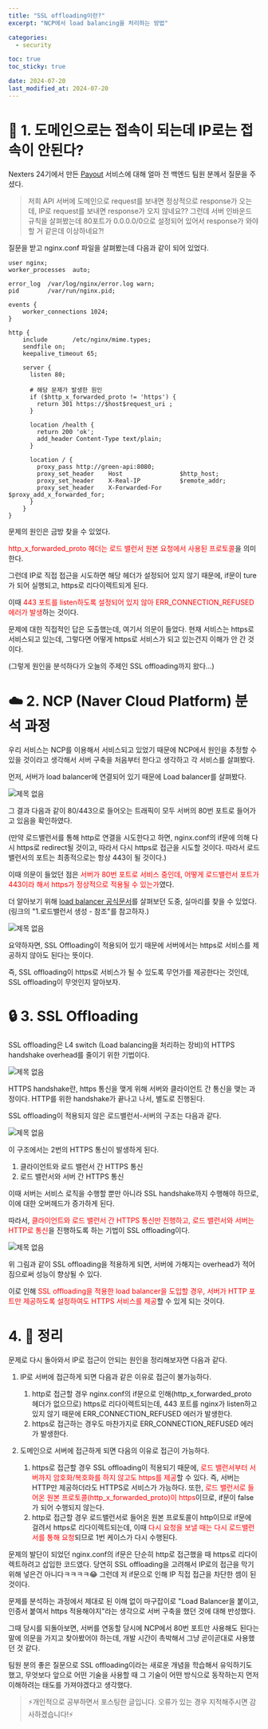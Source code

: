 ```yaml
---
title: "SSL offloading이란?"
excerpt: "NCP에서 load balancing을 처리하는 방법"

categories:
  - security

toc: true
toc_sticky: true

date: 2024-07-20
last_modified_at: 2024-07-20
---
```


# 🤔 1. 도메인으로는 접속이 되는데 IP로는 접속이 안된다?

Nexters 24기에서 만든 [Payout](https://pay-out.us) 서비스에 대해 얼마 전 백엔드 팀원 분께서 질문을 주셨다.

> 저희 API 서버에 도메인으로 request를 보내면 정상적으로 response가 오는데, IP로 request를 보내면 response가 오지 않네요?? 그런데 서버 인바운드 규칙을 살펴봤는데 80포트가 0.0.0.0/0으로 설정되어 있어서 response가 와야할 거 같은데 이상하네요?!

질문을 받고 nginx.conf 파일을 살펴봤는데 다음과 같이 되어 있었다.

```nginx
user nginx;
worker_processes  auto;

error_log  /var/log/nginx/error.log warn;
pid        /var/run/nginx.pid;

events {
    worker_connections 1024;
}

http {
    include       /etc/nginx/mime.types;
    sendfile on;
    keepalive_timeout 65;

    server {
      listen 80;

      # 해당 문제가 발생한 원인
      if ($http_x_forwarded_proto != 'https') {
        return 301 https://$host$request_uri ;
      }

      location /health {
        return 200 'ok';
        add_header Content-Type text/plain;
      }

      location / {
        proxy_pass http://green-api:8080;
        proxy_set_header    Host                $http_host;
        proxy_set_header    X-Real-IP           $remote_addr;
        proxy_set_header    X-Forwarded-For     $proxy_add_x_forwarded_for;
      }
    }
}
```

문제의 원인은 금방 찾을 수 있었다.

<span style='color: red'>http_x_forwarded_proto 헤더는 로드 밸런서 원본 요청에서 사용된 프로토콜</span>을 의미한다.

그런데 IP로 직접 접근을 시도하면 해당 헤더가 설정되어 있지 않기 때문에, if문이 ture가 되어 실행되고, https로 리다이렉트되게 된다.

이때 <span style='color: red'>443 포트를 listen하도록 설정되어 있지 않아 ERR_CONNECTION_REFUSED 에러가 발생</span>하는 것이다.

문제에 대한 직접적인 답은 도출했는데, 여기서 의문이 들었다. 현재 서비스는 https로 서비스되고 있는데, 그렇다면 어떻게 https로 서비스가 되고 있는건지 이해가 안 간 것이다.

(그렇게 원인을 분석하다가 오늘의 주제인 SSL offloading까지 왔다...)

# ☁️ 2. NCP (Naver Cloud Platform) 분석 과정

우리 서비스는 NCP를 이용해서 서비스되고 있었기 때문에 NCP에서 원인을 추정할 수 있을 것이라고 생각해서 서버 구축을 처음부터 한다고 생각하고 각 서비스를 살펴봤다.

먼저, 서버가 load balancer에 연결되어 있기 때문에 Load balancer를 살펴봤다.

![제목 없음](https://github.com/user-attachments/assets/28672d91-bab5-4606-8783-b10bb7d31e69)

그 결과 다음과 같이 80/443으로 들어오는 트래픽이 모두 서버의 80번 포트로 들어가고 있음을 확인하였다.

(만약 로드밸런서를 통해 http로 연결을 시도한다고 하면, nginx.conf의 if문에 의해 다시 https로 redirect될 것이고, 따라서 다시 https로 접근을 시도할 것이다. 따라서 로드 밸런서의 포트는 최종적으로는 항상 443이 될 것이다.)

이때 의문이 들었던 점은 <span style='color: red'>서버가 80번 포트로 서비스 중인데, 어떻게 로드밸런서 포트가 443이라 해서 https가 정상적으로 적용될 수 있는가</span>였다.

더 알아보기 위해 [load balancer 공식문서](https://guide.ncloud-docs.com/docs/loadbalancer-classiclb-classic#1-%EB%A1%9C%EB%93%9C%EB%B0%B8%EB%9F%B0%EC%84%9C-%EC%83%9D%EC%84%B1)를 살펴보던 도중, 실마리를 찾을 수 있었다. (링크의 "1.로드밸런서 생성 - 참조"를 참고하자.)

![제목 없음](https://github.com/user-attachments/assets/9a5a54a5-6192-40b8-90fa-7b91de3eefed)

요약하자면, SSL Offloading이 적용되어 있기 때문에 서버에서는 https로 서비스를 제공하지 않아도 된다는 뜻이다.

즉, SSL offloading이 https로 서비스가 될 수 있도록 무언가를 제공한다는 것인데, SSL offloading이 무엇인지 알아보자.

# 🔒 3. SSL Offloading

SSL offloading은 L4 switch (Load balancing을 처리하는 장비)의 HTTPS handshake overhead를 줄이기 위한 기법이다.

![제목 없음](https://github.com/user-attachments/assets/b3deb091-d432-440b-a115-243643ac2993)

HTTPS handshake란, https 통신을 맺게 위해 서버와 클라이언트 간 통신을 맺는 과정이다. HTTP를 위한 handshake가 끝나고 나서, 별도로 진행된다.

SSL offloading이 적용되지 않은 로드밸런서-서버의 구조는 다음과 같다.

![제목 없음](https://github.com/user-attachments/assets/1d4191c3-867e-4cc5-bd97-dbccdb5a9bfa)

이 구조에서는 2번의 HTTPS 통신이 발생하게 된다.

1. 클라이언트와 로드 밸런서 간 HTTPS 통신
2. 로드 밸런서와 서버 간 HTTPS 통신

이때 서버는 서비스 로직을 수행할 뿐만 아니라 SSL handshake까지 수행해야 하므로, 이에 대한 오버헤드가 증가하게 된다.

따라서, <span style='color: red'>클라이언트와 로드 밸런서 간 HTTPS 통신만 진행하고, 로드 밸런서와 서버는 HTTP로 통신</span>을 진행하도록 하는 기법이 SSL offloading이다.

![제목 없음](https://github.com/user-attachments/assets/4c65a6fd-bfc7-4685-98e6-f20b51b2b2a3)

위 그림과 같이 SSL offloading을 적용하게 되면, 서버에 가해지는 overhead가 적어짐으로써 성능이 향상될 수 있다.

이로 인해 <span style='color: red'>SSL offloading을 적용한 load balancer을 도입할 경우, 서버가 HTTP 포트만 제공하도록 설정하여도 HTTPS 서비스를 제공</span>할 수 있게 되는 것이다.

# 4. 👀 정리

문제로 다시 돌아와서 IP로 접근이 안되는 원인을 정리해보자면 다음과 같다.

1. IP로 서버에 접근하게 되면 다음과 같은 이유로 접근이 불가능하다.

   1. http로 접근할 경우 nginx.conf의 if문으로 인해(http_x_forwarded_proto 헤더가 없으므로) https로 리다이렉트되는데, 443 포트를 nginx가 listen하고 있지 않기 때문에 ERR_CONNECTION_REFUSED 에러가 발생한다.
   2. https로 접근하는 경우도 마찬가지로 ERR_CONNECTION_REFUSED 에러가 발생한다.

2. 도메인으로 서버에 접근하게 되면 다음의 이유로 접근이 가능하다.

   1. https로 접근할 경우 SSL offloading이 적용되기 때문에, <span style='color: red'>로드 밸런서부터 서버까지 암호화/복호화를 하지 않고도 https를 제공</span>할 수 있다. 즉, 서버는 HTTP만 제공하더라도 HTTPS로 서비스가 가능하다. 또한, <span style='color: red'>로드 밸런서로 들어온 원본 프로토콜(http_x_forwarded_proto)이 https</span>이므로, if문이 false가 되어 수행되지 않는다.
   2. http로 접근할 경우 로드밸런서로 들어온 원본 프로토콜이 http이므로 if문에 걸려서 https로 리다이렉트되는데, 이때 <span style='color: red'>다시 요청을 보낼 때는 다시 로드밸런서를 통해 요청</span>되므로 1번 케이스가 다시 수행된다.

문제의 발단이 되었던 nginx.conf의 if문은 단순히 http로 접근했을 때 https로 리다이렉트하려고 삽입한 코드였다. 당연히 SSL offloading을 고려해서 IP로의 접근을 막기 위해 넣은건 아니다ㅋㅋㅋㅋ😂 그런데 저 if문으로 인해 IP 직접 접근을 차단한 셈이 된 것이다.

문제를 분석하는 과정에서 제대로 된 이해 없이 마구잡이로 "Load Balancer을 붙이고, 인증서 붙여서 https 적용해야지"라는 생각으로 서버 구축을 했던 것에 대해 반성했다.

그때 당시를 되돌아보면, 서버를 연동할 당시에 NCP에서 80번 포트만 사용해도 된다는 말에 의문을 가지고 찾아봤어야 하는데, 개발 시간이 촉박해서 그냥 곧이곧대로 사용했던 것 같다.

팀원 분의 좋은 질문으로 SSL offloading이라는 새로운 개념을 학습해서 유익하기도 했고, 무엇보다 앞으로 어떤 기술을 사용할 때 그 기술이 어떤 방식으로 동작하는지 먼저 이해하려는 태도를 가져야겠다고 생각했다.

> ⚡개인적으로 공부하면서 포스팅한 글입니다. 오류가 있는 경우 지적해주시면 감사하겠습니다!⚡
